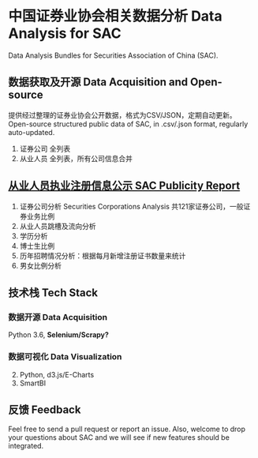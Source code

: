# 中国证券业协会相关数据分析 Data Analysis for SAC
Data Analysis Bundles for Securities Association of China (SAC).

## 数据获取及开源 Data Acquisition and Open-source
提供经过整理的证券业协会公开数据，格式为CSV/JSON，定期自动更新。
Open-source structured public data of SAC, in .csv/.json format, regularly auto-updated.
1. 证券公司
全列表
2. 从业人员
全列表，所有公司信息合并



## [从业人员执业注册信息公示 SAC Publicity Report](http://person.sac.net.cn/pages/registration/sac-publicity-report.html)
1. 证券公司分析 Securities Corporations Analysis
  共121家证券公司，一般证券业务比例
1. 从业人员跳槽及流向分析
2. 学历分析
  1. 博士生比例
3. 历年招聘情况分析：根据每月新增注册证书数量来统计
4. 男女比例分析

## 技术栈 Tech Stack
### 数据开源 Data Acquisition
Python 3.6, **Selenium/Scrapy?**

### 数据可视化 Data Visualization
2. Python, d3.js/E-Charts
1. SmartBI

## 反馈 Feedback
Feel free to send a pull request or report an issue. Also, welcome to drop your questions about SAC and we will see if new features should be integrated.  
